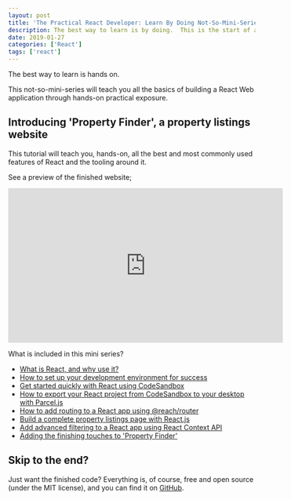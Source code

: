 ```yaml
---
layout: post
title: 'The Practical React Developer: Learn By Doing Not-So-Mini-Series'
description: The best way to learn is by doing.  This is the start of a not-so-mini series for everything you need to know about building React web applications
date: 2019-01-27
categories: ['React']
tags: ['react']
---
```


The best way to learn is hands on.

This not-so-mini-series will teach you all the basics of building a React Web application through hands-on practical exposure.

## Introducing 'Property Finder', a property listings website

This tutorial will teach you, hands-on, all the best and most commonly used features of React and the tooling around it.

See a preview of the finished website;

<iframe width="560" height="315" src="https://www.youtube.com/embed/DuK0qThM3ow" frameborder="0" allow="accelerometer; autoplay; encrypted-media; gyroscope; picture-in-picture" allowfullscreen></iframe>

What is included in this mini series?

- [What is React, and why use it?](/react/what-is-react-why-use-it/)
- [How to set up your development environment for success](/javascript/setup-react-project-for-success/)
- [Get started quickly with React using CodeSandbox](/react/get-started-quickly-with-codesandbox/)
- [How to export your React project from CodeSandbox to your desktop with Parcel.js](/react/set-up-react-project-parceljs/)
- [How to add routing to a React app using @reach/router](/react/easily-add-routing-to-react-app/)
- [Build a complete property listings page with React.js](/react/build-a-complete-property-listings-page-with-react/)
- [Add advanced filtering to a React app using React Context API](/react/advanced-filtering-using-react-context-api/)
- [Adding the finishing touches to 'Property Finder'](/react/adding-finishing-touches-property-finder/)

## Skip to the end?

Just want the finished code? Everything is, of course, free and open source (under the MIT license), and you can find it on [GitHub](https://github.com/jpreecedev/premium-property-finder).

